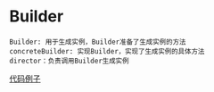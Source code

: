 Builder
===

    Builder: 用于生成实例，Builder准备了生成实例的方法
    concreteBuilder: 实现Builder，实现了生成实例的具体方法
    director：负责调用Builder生成实例
    
    
[代码例子](https://github.com/q66217910/My-Humiliated-story/blob/master/humiliated/src/main/java/com/zd/design/DesignBuilder.java)
